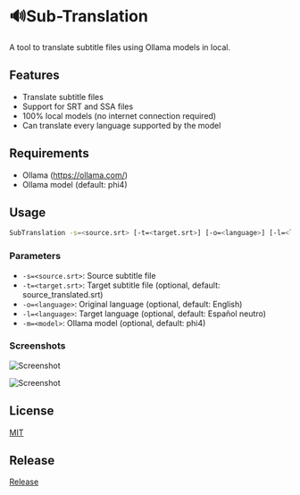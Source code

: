 # 🔊Sub-Translation

A tool to translate subtitle files using Ollama models in local.

## Features

- Translate subtitle files
- Support for SRT and SSA files
- 100% local models (no internet connection required)
- Can translate every language supported by the model

## Requirements

- Ollama (https://ollama.com/)
- Ollama model (default: phi4)

## Usage

```sh
SubTranslation -s=<source.srt> [-t=<target.srt>] [-o=<language>] [-l=<language>] [-m=<model>]
```

### Parameters

- `-s=<source.srt>`: Source subtitle file
- `-t=<target.srt>`: Target subtitle file (optional, default: source_translated.srt)
- `-o=<language>`: Original language (optional, default: English)
- `-l=<language>`: Target language (optional, default: Español neutro)
- `-m=<model>`: Ollama model (optional, default: phi4)

### Screenshots

![Screenshot](https://i.imgur.com/ba4fIJR.png)

![Screenshot](https://i.imgur.com/ngGzmTL.png)

## License

[MIT](LICENSE)

## Release

[Release](https://github.com/jonathanhecl/sub-translation/releases)
